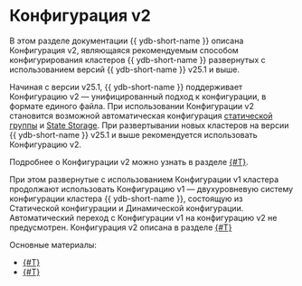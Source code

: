 # Конфигурация v2

В этом разделе документации {{ ydb-short-name }} описана Конфигурация v2, являющаяся рекомендуемым способом конфигурирования кластеров {{ ydb-short-name }} развернутых с использованием версий {{ ydb-short-name }} v25.1 и выше.

Начиная с версии v25.1, {{ ydb-short-name }} поддерживает Конфигурацию v2 — унифицированный подход к конфигурации, в формате единого файла. При использовании Конфигурации v2 становится возможной автоматическая конфигурация [статической группы](../../../concepts/glossary.md#static-group) и [State Storage](../../../concepts/glossary.md#state-storage). При развертывании новых кластеров на версии {{ ydb-short-name }} v25.1 и выше рекомендуется использовать Конфигурацию v2.

Подробнее о Конфигурации v2 можно узнать в разделе [{#T}](config-overview.md).

При этом развернутые с использованием Конфигурации v1 кластера продолжают использовать Конфигурацию v1 — двухуровневую систему конфигурации кластера {{ ydb-short-name }}, состоящую из Статической конфигурации и Динамической конфигурации. Автоматический переход с Конфигурации v1 на конфигурацию v2 не предусмотрен. Конфигурация v2 описана в разделе [{#T}](../configuration-v1/index.md)

Основные материалы:

- [{#T}](config-overview.md)
- [{#T}](update-config.md)